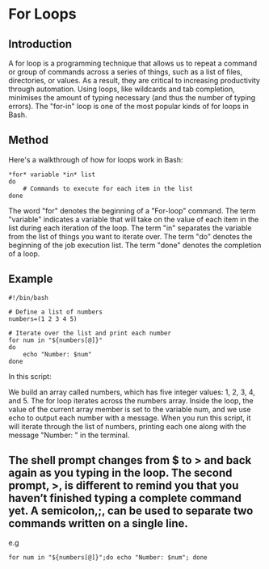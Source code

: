 # For Loops
## Introduction
A for loop is a programming technique that allows us to repeat a command or group of commands across a series of things, such as a list of files, directories, or values.
As a result, they are critical to increasing productivity through automation. 
Using loops, like wildcards and tab completion, minimises the amount of typing necessary (and thus the number of typing errors).
The "for-in" loop is one of the most popular kinds of for loops in Bash.

## Method
Here's a walkthrough of how for loops work in Bash:
```
*for* variable *in* list
do
    # Commands to execute for each item in the list
done
```
The word "for" denotes the beginning of a "For-loop" command.
The term "variable" indicates a variable that will take on the value of each item in the list during each iteration of the loop.
The term "in" separates the variable from the list of things you want to iterate over.
The term "do" denotes the beginning of the job execution list.
The term "done" denotes the completion of a loop.

## Example
```
#!/bin/bash

# Define a list of numbers
numbers=(1 2 3 4 5)

# Iterate over the list and print each number
for num in "${numbers[@]}"
do
    echo "Number: $num"
done
```
In this script:

We build an array called numbers, which has five integer values: 1, 2, 3, 4, and 5.
The for loop iterates across the numbers array.
Inside the loop, the value of the current array member is set to the variable num, and we use echo to output each number with a message.
When you run this script, it will iterate through the list of numbers, printing each one along with the message "Number: " in the terminal.


The shell prompt changes from $ to > and back again as you typing in the loop. 
The second prompt, >, is different to remind you that you haven’t finished typing a complete command yet. 
A semicolon,;, can be used to separate two commands written on a single line.
-
e.g
```
for num in "${numbers[@]}";do echo "Number: $num"; done
```



